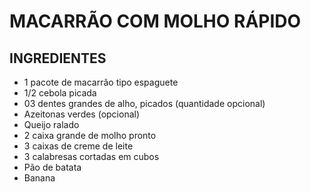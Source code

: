 # MACARRÃO COM MOLHO RÁPIDO

## INGREDIENTES
* 1 pacote de macarrão tipo espaguete
* 1/2 cebola picada
* 03 dentes grandes de alho, picados (quantidade opcional)
* Azeitonas verdes (opcional)
* Queijo ralado
* 2 caixa grande de molho pronto
* 3 caixas de creme de leite
* 3 calabresas cortadas em cubos
* Pão de batata
* Banana